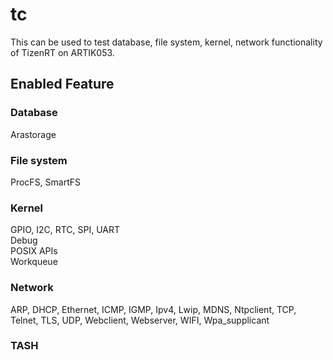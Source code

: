 # tc
 This can be used to test database, file system, kernel, network functionality of TizenRT on ARTIK053.

## Enabled Feature
### Database
  Arastorage

### File system
  ProcFS, SmartFS

### Kernel
  GPIO, I2C, RTC, SPI, UART  
  Debug  
  POSIX APIs  
  Workqueue

### Network
  ARP, DHCP, Ethernet, ICMP, IGMP, Ipv4, Lwip, MDNS, Ntpclient, TCP, Telnet, TLS, UDP, Webclient, Webserver, WIFI, Wpa_supplicant

### TASH
